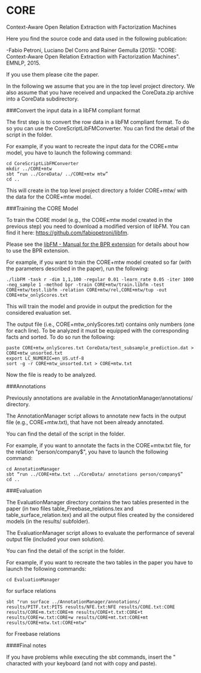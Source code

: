# CORE
Context-Aware Open Relation Extraction with Factorization Machines

Here you find the source code and data used in the following publication:

-Fabio Petroni, Luciano Del Corro and Rainer Gemulla (2015): "CORE: Context-Aware Open Relation Extraction with Factorization Machines". EMNLP, 2015.

If you use them please cite the paper.

In the following we assume that you are in the top level project directory. We also assume that you have received and unpacked the CoreData.zip archive into a CoreData subdirectory. 

###Convert the input data in a libFM compliant format

The first step is to convert the row data in a libFM compliant format.
To do so you can use the CoreScriptLibFMConverter.
You can find the detail of the script in the folder.

For example, if you want to recreate the input data for the CORE+mtw model, you have to launch the following command:

```
cd CoreScriptLibFMConverter
mkdir ../CORE+mtw
sbt “run ../CoreData/ ../CORE+mtw mtw”
cd ..
```

This will create in the top level project directory a folder CORE+mtw/ with the data for the CORE+mtw model.



###Training the CORE Model

To train the CORE model (e.g., the CORE+mtw model created in the previous step) you need to download a modified version of libFM. You can find it here: https://github.com/fabiopetroni/libfm.

Please see the [libFM - Manual for the BPR extension](http://www.fabiopetroni.com/Download/manual_libFM_with_BPR_extension.pdf) for details about how to use the BPR extension.

For example, if you want to train the CORE+mtw model created so far (with the parameters described in the paper), run the following:

```
./libFM -task r -dim 1,1,100 -regular 0.01 -learn_rate 0.05 -iter 1000 -neg_sample 1 -method bpr -train CORE+mtw/train.libfm -test CORE+mtw/test.libfm -relation CORE+mtw/rel,CORE+mtw/tup -out CORE+mtw_onlyScores.txt
```

This will train the model and provide in output the prediction for the considered evaluation set.

The output file (i.e., CORE+mtw_onlyScores.txt) contains only numbers (one for each line). To be analyzed it must be equipped with the corresponding facts and sorted. To do so run the following:

```
paste CORE+mtw_onlyScores.txt CoreData/test_subsample_prediction.dat > CORE+mtw_unsorted.txt
export LC_NUMERIC=en_US.utf-8
sort -g -r CORE+mtw_unsorted.txt > CORE+mtw.txt
```

Now the file is ready to be analyzed.

###Annotations

Previously annotations are available in the AnnotationManager/annotations/ directory.

The AnnotationManager script allows to annotate new facts in the output file (e.g., CORE+mtw.txt), that have not been already annotated.

You can find the detail of the script in the folder.

For example, if you want to annotate the facts in the CORE+mtw.txt file, for the relation "person/company$", you have to launch the following command:

```
cd AnnotationManager
sbt “run ../CORE+mtw.txt ../CoreData/ annotations person/company$”
cd ..
```

###Evaluation

The EvaluationManager directory contains the two tables presented in the paper (in two files table_Freebase_relations.tex and table_surface_relation.tex) and all the output files created by the considered models (in the results/ subfolder).

The EvaluationManager script allows to evaluate the performance of several output file (included your own solution).

You can find the detail of the script in the folder.

For example, if you want to recreate the two tables in the paper you have to launch the following commands:

```
cd EvaluationManager
```

for surface relations

```
sbt "run surface ../AnnotationManager/annotations/ results/PITF.txt:PITS results/NFE.txt:NFE results/CORE.txt:CORE results/CORE+m.txt:CORE+m results/CORE+t.txt:CORE+t results/CORE+w.txt:CORE+w results/CORE+mt.txt:CORE+mt results/CORE+mtw.txt:CORE+mtw"
```

for Freebase relations


####Final notes

If you have problems while executing the sbt commands, insert the " characted with your keyboard (and not with copy and paste).

